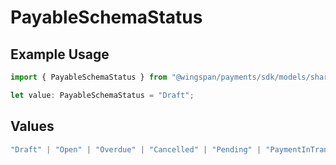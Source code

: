 # PayableSchemaStatus

## Example Usage

```typescript
import { PayableSchemaStatus } from "@wingspan/payments/sdk/models/shared";

let value: PayableSchemaStatus = "Draft";
```

## Values

```typescript
"Draft" | "Open" | "Overdue" | "Cancelled" | "Pending" | "PaymentInTransit" | "Paid"
```
